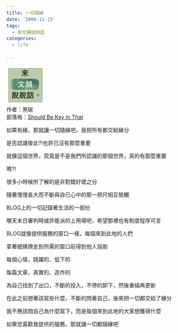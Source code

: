 ```yaml
---
title: 一切隨緣
date: '2006-11-23'
tags:
  - 來文舖說說話
categories:
  - life

---
```

[![](images/0.gif)](http://yurenju.blogspot.com/2006/11/blog-post_20.html)  
作者：黑碳  
部落格：[Should Be Key In That](http://www.wretch.cc/blog/sheanye)  
  
如果有緣，那就讓一切隨緣吧，我把所有都交給緣分  
  
是否認識彼此?!也許已沒有那麼重要  
  
就像這個世界，究竟是不是我們所認識的那個世界，真的有那麼重要

嗎?!  
  
很多小時候所了解的是非對錯好壞之分  
  
隨著慢慢長大而不斷與自已心中的那一把尺相互牴觸  
  
BLOG上的一切記錄著生活的一部份  
  
哪天末日審判時或許能派的上用場吧，希望那裡也有制度程序可言  
  
BLOG就像提供服務的窗口一樣，每個來到此地的人們  
  
拿著號碼牌走到所需的窗口前得到他人協助  
  
每個心情，跳躍的、低下的  
  
每篇文章，真實的、造作的  
  
為自己找到了出口，不斷的投入，不停的卸下，然後重組再更新  
  
在此之前想著該寫些什麼，不斷的問著自己，後來把一切都交給了緣分  
  
我不應該問自己為什麼寫下，而是每個來到此地的大家想獲得什麼  
  
如果您喜歡我提供的服務，那就讓一切都隨緣吧